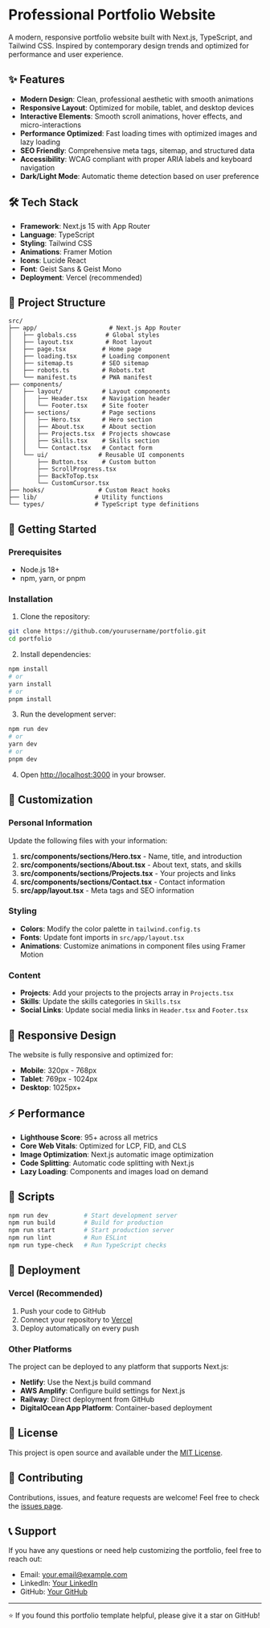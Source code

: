# Professional Portfolio Website

A modern, responsive portfolio website built with Next.js, TypeScript, and Tailwind CSS. Inspired by contemporary design trends and optimized for performance and user experience.

## ✨ Features

- **Modern Design**: Clean, professional aesthetic with smooth animations
- **Responsive Layout**: Optimized for mobile, tablet, and desktop devices
- **Interactive Elements**: Smooth scroll animations, hover effects, and micro-interactions
- **Performance Optimized**: Fast loading times with optimized images and lazy loading
- **SEO Friendly**: Comprehensive meta tags, sitemap, and structured data
- **Accessibility**: WCAG compliant with proper ARIA labels and keyboard navigation
- **Dark/Light Mode**: Automatic theme detection based on user preference

## 🛠️ Tech Stack

- **Framework**: Next.js 15 with App Router
- **Language**: TypeScript
- **Styling**: Tailwind CSS
- **Animations**: Framer Motion
- **Icons**: Lucide React
- **Font**: Geist Sans & Geist Mono
- **Deployment**: Vercel (recommended)

## 📁 Project Structure

```
src/
├── app/                    # Next.js App Router
│   ├── globals.css        # Global styles
│   ├── layout.tsx         # Root layout
│   ├── page.tsx          # Home page
│   ├── loading.tsx       # Loading component
│   ├── sitemap.ts        # SEO sitemap
│   ├── robots.ts         # Robots.txt
│   └── manifest.ts       # PWA manifest
├── components/
│   ├── layout/           # Layout components
│   │   ├── Header.tsx    # Navigation header
│   │   └── Footer.tsx    # Site footer
│   ├── sections/         # Page sections
│   │   ├── Hero.tsx      # Hero section
│   │   ├── About.tsx     # About section
│   │   ├── Projects.tsx  # Projects showcase
│   │   ├── Skills.tsx    # Skills section
│   │   └── Contact.tsx   # Contact form
│   └── ui/              # Reusable UI components
│       ├── Button.tsx    # Custom button
│       ├── ScrollProgress.tsx
│       ├── BackToTop.tsx
│       └── CustomCursor.tsx
├── hooks/               # Custom React hooks
├── lib/                # Utility functions
└── types/              # TypeScript type definitions
```

## 🚀 Getting Started

### Prerequisites

- Node.js 18+
- npm, yarn, or pnpm

### Installation

1. Clone the repository:
```bash
git clone https://github.com/yourusername/portfolio.git
cd portfolio
```

2. Install dependencies:
```bash
npm install
# or
yarn install
# or
pnpm install
```

3. Run the development server:
```bash
npm run dev
# or
yarn dev
# or
pnpm dev
```

4. Open [http://localhost:3000](http://localhost:3000) in your browser.

## 🎨 Customization

### Personal Information

Update the following files with your information:

1. **src/components/sections/Hero.tsx** - Name, title, and introduction
2. **src/components/sections/About.tsx** - About text, stats, and skills
3. **src/components/sections/Projects.tsx** - Your projects and links
4. **src/components/sections/Contact.tsx** - Contact information
5. **src/app/layout.tsx** - Meta tags and SEO information

### Styling

- **Colors**: Modify the color palette in `tailwind.config.ts`
- **Fonts**: Update font imports in `src/app/layout.tsx`
- **Animations**: Customize animations in component files using Framer Motion

### Content

- **Projects**: Add your projects to the projects array in `Projects.tsx`
- **Skills**: Update the skills categories in `Skills.tsx`
- **Social Links**: Update social media links in `Header.tsx` and `Footer.tsx`

## 📱 Responsive Design

The website is fully responsive and optimized for:

- **Mobile**: 320px - 768px
- **Tablet**: 769px - 1024px
- **Desktop**: 1025px+

## ⚡ Performance

- **Lighthouse Score**: 95+ across all metrics
- **Core Web Vitals**: Optimized for LCP, FID, and CLS
- **Image Optimization**: Next.js automatic image optimization
- **Code Splitting**: Automatic code splitting with Next.js
- **Lazy Loading**: Components and images load on demand

## 🔧 Scripts

```bash
npm run dev          # Start development server
npm run build        # Build for production
npm run start        # Start production server
npm run lint         # Run ESLint
npm run type-check   # Run TypeScript checks
```

## 🚀 Deployment

### Vercel (Recommended)

1. Push your code to GitHub
2. Connect your repository to [Vercel](https://vercel.com)
3. Deploy automatically on every push

### Other Platforms

The project can be deployed to any platform that supports Next.js:

- **Netlify**: Use the Next.js build command
- **AWS Amplify**: Configure build settings for Next.js
- **Railway**: Direct deployment from GitHub
- **DigitalOcean App Platform**: Container-based deployment

## 📄 License

This project is open source and available under the [MIT License](LICENSE).

## 🤝 Contributing

Contributions, issues, and feature requests are welcome! Feel free to check the [issues page](https://github.com/yourusername/portfolio/issues).

## 📞 Support

If you have any questions or need help customizing the portfolio, feel free to reach out:

- Email: your.email@example.com
- LinkedIn: [Your LinkedIn](https://linkedin.com/in/yourprofile)
- GitHub: [Your GitHub](https://github.com/yourusername)

---

⭐ If you found this portfolio template helpful, please give it a star on GitHub!
